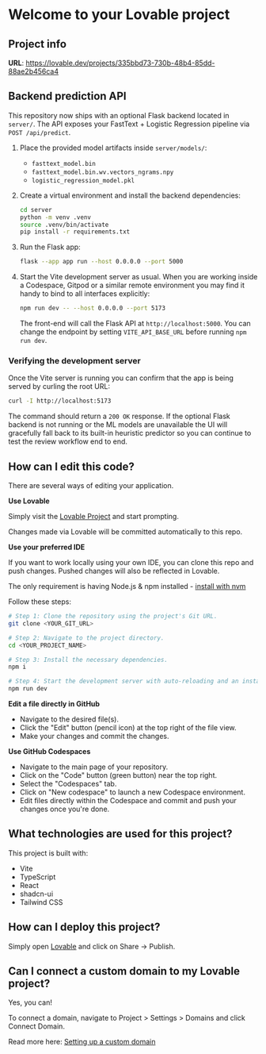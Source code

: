 # Welcome to your Lovable project

## Project info

**URL**: https://lovable.dev/projects/335bbd73-730b-48b4-85dd-88ae2b456ca4

## Backend prediction API

This repository now ships with an optional Flask backend located in `server/`.
The API exposes your FastText + Logistic Regression pipeline via `POST /api/predict`.

1. Place the provided model artifacts inside `server/models/`:
   - `fasttext_model.bin`
   - `fasttext_model.bin.wv.vectors_ngrams.npy`
   - `logistic_regression_model.pkl`
2. Create a virtual environment and install the backend dependencies:

   ```bash
   cd server
   python -m venv .venv
   source .venv/bin/activate
   pip install -r requirements.txt
   ```

3. Run the Flask app:

   ```bash
   flask --app app run --host 0.0.0.0 --port 5000
   ```

4. Start the Vite development server as usual. When you are working inside a
   Codespace, Gitpod or a similar remote environment you may find it handy to
   bind to all interfaces explicitly:

   ```bash
   npm run dev -- --host 0.0.0.0 --port 5173
   ```

   The front-end will call the Flask API at `http://localhost:5000`. You can
   change the endpoint by setting `VITE_API_BASE_URL` before running
   `npm run dev`.

### Verifying the development server

Once the Vite server is running you can confirm that the app is being served by
curling the root URL:

```bash
curl -I http://localhost:5173
```

The command should return a `200 OK` response. If the optional Flask backend is
not running or the ML models are unavailable the UI will gracefully fall back
to its built-in heuristic predictor so you can continue to test the review
workflow end to end.

## How can I edit this code?

There are several ways of editing your application.

**Use Lovable**

Simply visit the [Lovable Project](https://lovable.dev/projects/335bbd73-730b-48b4-85dd-88ae2b456ca4) and start prompting.

Changes made via Lovable will be committed automatically to this repo.

**Use your preferred IDE**

If you want to work locally using your own IDE, you can clone this repo and push changes. Pushed changes will also be reflected in Lovable.

The only requirement is having Node.js & npm installed - [install with nvm](https://github.com/nvm-sh/nvm#installing-and-updating)

Follow these steps:

```sh
# Step 1: Clone the repository using the project's Git URL.
git clone <YOUR_GIT_URL>

# Step 2: Navigate to the project directory.
cd <YOUR_PROJECT_NAME>

# Step 3: Install the necessary dependencies.
npm i

# Step 4: Start the development server with auto-reloading and an instant preview.
npm run dev
```

**Edit a file directly in GitHub**

- Navigate to the desired file(s).
- Click the "Edit" button (pencil icon) at the top right of the file view.
- Make your changes and commit the changes.

**Use GitHub Codespaces**

- Navigate to the main page of your repository.
- Click on the "Code" button (green button) near the top right.
- Select the "Codespaces" tab.
- Click on "New codespace" to launch a new Codespace environment.
- Edit files directly within the Codespace and commit and push your changes once you're done.

## What technologies are used for this project?

This project is built with:

- Vite
- TypeScript
- React
- shadcn-ui
- Tailwind CSS

## How can I deploy this project?

Simply open [Lovable](https://lovable.dev/projects/335bbd73-730b-48b4-85dd-88ae2b456ca4) and click on Share -> Publish.

## Can I connect a custom domain to my Lovable project?

Yes, you can!

To connect a domain, navigate to Project > Settings > Domains and click Connect Domain.

Read more here: [Setting up a custom domain](https://docs.lovable.dev/features/custom-domain#custom-domain)
